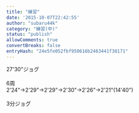 ```yaml
---
title: "練習"
date: '2015-10-07T22:42:55'
author: "subaru44k"
category: "練習(中)"
status: "publish"
allowComments: true
convertBreaks: false
entryHash: "24e5fe052fbf950616b2463441f38171"
---
```

27'30"ジョグ<br>
<br>
6周<br>
2'24"→2'29"→2'29"→2'30"→2'26"→2'21"(14'40")<br>
<br>
3分ジョグ
